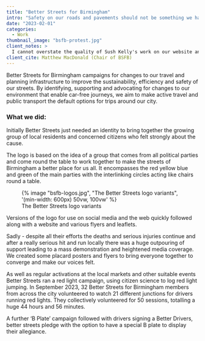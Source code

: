 ```yaml
---
title: "Better Streets for Birmingham"
intro: "Safety on our roads and pavements should not be something we have to campaign for, sadly though we do. "
date: "2023-02-01"
categories:
  - Work
thumbnail_image: "bsfb-protest.jpg"
client_notes: >
  I cannot overstate the quality of Sush Kelly's work on our website and other promotional material. Without this there is no way we would have enjoyed the significant successes we have achieved as a group this year. His eye for design, finesse and attention to detail are matched only by his diligence, work ethic and seemingly endless patience when faced with barrages of last minute requests. He is without doubt one of the loveliest, kindest and most accomodating people with whom i've ever had the pleasure of working.
client_cite: Matthew MacDonald (Chair of BSFB)
---
```


Better Streets for Birmingham campaigns for changes to our travel and planning infrastructure to improve the sustainability, efficiency and safety of our streets. By identifying, supporting and advocating for changes to our environment that enable car-free journeys, we aim to make active travel and public transport the default options for trips around our city.

### What we did:

Initially Better Streets just needed an identity to bring together the growing group of local residents and concerned citizens who felt strongly about the cause.

The logo is based on the idea of a group that comes from all political parties and come round the table to work together to make the streets of Birmingham a better place for us all. It encompasses the red yellow blue and green of the main parties with the interlinking circles acting like chairs round a table.

<figure class="torn-paper">
      {% image "bsfb-logos.jpg", "The Better Streets logo variants", '(min-width: 600px) 50vw, 100vw' %}
   <figcaption>The Better Streets logo variants</figcaption>
</figure>

Versions of the logo for use on social media and the web quickly followed along with a website  and various flyers and leaflets.

Sadly - despite all their efforts the deaths and serious injuries continue and after a really serious hit and run locally there was a huge outpouring of support leading to a mass demonstration and heightened media coverage. We created some placard posters and flyers to bring everyone together to converge and make our voices felt. 

As well as regular activations at the local markets and other suitable events Better Streets ran a red light campaign, using citizen science to log red light jumping. In September 2023, 32 Better Streets for Birmingham members from across the city volunteered to watch 21 different junctions for drivers running red lights. They collectively volunteered for 50 sessions, totalling a huge 44 hours and 56 minutes.

A further ‘B Plate’ campaign followed with drivers signing a Better Drivers, better streets pledge with the option to have a special B plate to display their allegiance.
